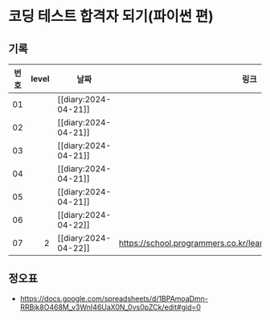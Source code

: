 # 코딩 테스트 합격자 되기(파이썬 편)

## 기록
| 번호   | level   | 날짜                   | 링크                                                             |
| ------ | ------: | ---------------------- | ----                                                             |
| 01     |         | [[diary:2024-04-21]]   |                                                                  |
| 02     |         | [[diary:2024-04-21]]   |                                                                  |
| 03     |         | [[diary:2024-04-21]]   |                                                                  |
| 04     |         | [[diary:2024-04-21]]   |                                                                  |
| 05     |         | [[diary:2024-04-21]]   |                                                                  |
| 06     |         | [[diary:2024-04-22]]   |                                                                  |
| 07     | 2       | [[diary:2024-04-22]]   | https://school.programmers.co.kr/learn/courses/30/lessons/49994# |

## 정오표
+ https://docs.google.com/spreadsheets/d/1BPAmoaDmn-RRBjk8O468M_v3WnI46UaX0N_0vs0pZCk/edit#gid=0
